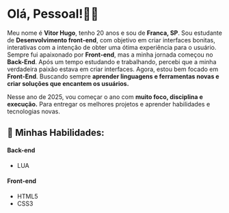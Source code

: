 # Olá, Pessoal!👋🏽

Meu nome é **Vitor Hugo**, tenho 20 anos e sou de **Franca, SP**. Sou estudante de **Desenvolvimento front-end**, com objetivo em criar interfaces bonitas, interativas com a intenção de obter uma ótima experiência para o usuário. Sempre fui apaixonado por **Front-end**, mas a minha jornada começou no **Back-End**. Após um tempo estudando e trabalhando, percebi que a minha verdadeira paixão estava em criar interfaces. Agora, estou bem focado em **Front-End**. Buscando sempre **aprender linguagens e ferramentas novas e criar soluções que encantem os usuários.**

Nesse ano de 2025, vou começar o ano com **muito foco, disciplina e execução.** Para entregar os melhores projetos e aprender habilidades e tecnologias novas. 

## 🎯 Minhas Habilidades:

#### Back-end
- LUA

#### Front-end
- HTML5
- CSS3
